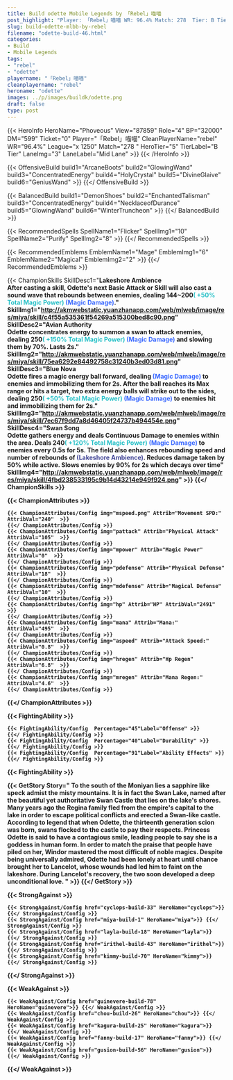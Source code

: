 ```yaml
---
title: Build odette Mobile Legends by 「Rebel」喵喵
post_highlight: "Player: 「Rebel」喵喵 WR: 96.4% Match: 278  Tier: B Tier Lane: Mid Lane"
slug: build-odette-mlbb-by-rebel
filename: "odette-build-46.html"
categories: 
- Build 
- Mobile Legends
tags: 
- "rebel"
- "odette"
playername: "「Rebel」喵喵"
cleanplayername: "rebel"
heroname: "odette"
images: ../p/images/buildk/odette.png
draft: false
type: post
---
```


{{< HeroInfo HeroName="Phoveous" View="87859" Role="4" BP="32000" DM="599" Ticket="0" Player="「Rebel」喵喵" CleanPlayerName="rebel" WR="96.4%" League="x 1250" Match="278 " HeroTier="5" TierLabel="B Tier" LaneImg="3" LaneLabel="Mid Lane" >}} {{< /HeroInfo >}}
 
{{< OffensiveBuild build1="ArcaneBoots"  build2="GlowingWand" build3="ConcentratedEnergy" build4="HolyCrystal" build5="DivineGlaive" build6="GeniusWand" >}} {{</ OffensiveBuild >}}  

{{< BalancedBuild build1="DemonShoes"  build2="EnchantedTalisman" build3="ConcentratedEnergy" build4="NecklaceofDurance" build5="GlowingWand" build6="WinterTruncheon" >}} {{</ BalancedBuild >}}  

{{< RecommendedSpells SpellName1="Flicker" SpellImg1="10" SpellName2="Purify" SpellImg2="8" >}} {{</ RecommendedSpells >}}   

{{< RecommendedEmblems EmblemName1="Mage" EmblemImg1="6" EmblemName2="Magical" EmblemImg2="2" >}} {{</ RecommendedEmblems >}}   

{{< ChampionSkills SkillDesc1="<b>Lakeshore Ambience<br>After casting a skill, Odette's next Basic Attack or Skill will also cast a sound wave that rebounds between enemies, dealing 144~200<font color='#27C0C7'>( +50% Total Magic Power)</font> <font color='#3B69FF'>(Magic Damage)</font>." SkillImg1="http://akmwebstatic.yuanzhanapp.com/web/mlweb/image/res/miya/skill/c4f55a535361f54269a515300bed8c90.png"  SkillDesc2="<b>Avian Authority<br>Odette concentrates energy to summon a swan to attack enemies, dealing 250<font color='#27C0C7'>( +150% Total Magic Power)</font> <font color='#3B69FF'>(Magic Damage)</font> and slowing them by 70%. Lasts 2s." SkillImg2="http://akmwebstatic.yuanzhanapp.com/web/mlweb/image/res/miya/skill/75ea6292e84492758c31240b3ed03d81.png"  SkillDesc3="<b>Blue Nova<br>Odette fires a magic energy ball forward, dealing <font color='#3B69FF'>(Magic Damage)</font> to enemies and immobilizing them for 2s. After the ball reaches its Max range or hits a target, two extra energy balls will strike out to the sides, dealing 250<font color='#27C0C7'>( +50% Total Magic Power)</font> <font color='#3B69FF'>(Magic Damage)</font> to enemies hit and immobilizing them for 2s." SkillImg3="http://akmwebstatic.yuanzhanapp.com/web/mlweb/image/res/miya/skill/7ec67f9dd7a8d46405f24737b494454e.png"  SkillDesc4="<b>Swan Song<br>Odette gathers energy and deals Continuous Damage to enemies within the area. Deals 240<font color='#27C0C7'>( +120% Total Magic Power)</font> <font color='#3B69FF'>(Magic Damage)</font> to enemies every 0.5s for 5s. The field also enhances rebounding speed and number of rebounds of <font color='#404495'>(Lakeshore Ambience)</font>. Reduces damage taken by 50% while active. Slows enemies by 90% for 2s which decays over time" SkillImg4="http://akmwebstatic.yuanzhanapp.com/web/mlweb/image/res/miya/skill/4fbd238533195c9b14d43214e949f924.png"  >}} {{</ ChampionSkills >}}
	

{{< ChampionAttributes >}}

	{{< ChampionAttributes/Config img="mspeed.png" Attrib="Movement SPD:" AttribVal="240"  >}} 
	{{</ ChampionAttributes/Config >}}
	{{< ChampionAttributes/Config img="pattack" Attrib="Physical Attack" AttribVal="105"  >}} 
	{{</ ChampionAttributes/Config >}}
	{{< ChampionAttributes/Config img="mpower" Attrib="Magic Power" AttribVal="0"  >}} 
	{{</ ChampionAttributes/Config >}}
	{{< ChampionAttributes/Config img="pdefense" Attrib="Physical Defense" AttribVal="18"  >}} 
	{{</ ChampionAttributes/Config >}}
	{{< ChampionAttributes/Config img="mdefense" Attrib="Magical Defense" AttribVal="10"  >}} 
	{{</ ChampionAttributes/Config >}}
	{{< ChampionAttributes/Config img="hp" Attrib="HP" AttribVal="2491"  >}} 
	{{</ ChampionAttributes/Config >}}
	{{< ChampionAttributes/Config img="mana" Attrib="Mana:" AttribVal="495"  >}} 
	{{</ ChampionAttributes/Config >}}
	{{< ChampionAttributes/Config img="aspeed" Attrib="Attack Speed:" AttribVal="0.8"  >}} 
	{{</ ChampionAttributes/Config >}}
	{{< ChampionAttributes/Config img="hregen" Attrib="Hp Regen" AttribVal="6.8"  >}} 
	{{</ ChampionAttributes/Config >}}
	{{< ChampionAttributes/Config img="mregen" Attrib="Mana Regen:" AttribVal="4.6"  >}} 
	{{</ ChampionAttributes/Config >}}
	
	
{{</ ChampionAttributes >}}


{{< FightingAbility >}}

	{{< FightingAbility/Config  Percentage="45"Label="Offense" >}} 
	{{</ FightingAbility/Config >}}		
	{{< FightingAbility/Config  Percentage="40"Label="Durability" >}} 
	{{</ FightingAbility/Config >}}
	{{< FightingAbility/Config  Percentage="91"Label="Ability Effects" >}} 
	{{</ FightingAbility/Config >}}
	
{{< FightingAbility >}}

{{< GetStory Story=" To the south of the Moniyan lies a sapphire like speck admist the misty mountains. It is in fact the Swan Lake, named after the beautiful yet authoritative Swan Castle that lies on the lake\'s shores. Many years ago the Regina family fled from the empire\'s capital to the lake in order to escape political conflicts and erected a Swan-like castle. According to legend that when Odette, the thirteenth generation scion was born, swans flocked to the castle to pay their respects. Princess Odette is said to have a contagious smile, leading people to say she is a goddess in human form. In order to match the praise that people have piled on her, Windor mastered the most difficult of noble magics. Despite being universally admired, Odette had been lonely at heart until chance brought her to Lancelot, whose wounds had led him to faint on the lakeshore. During Lancelot\'s recovery, the two soon developed a deep unconditional love. " >}}  {{</ GetStory >}}

{{< StrongAgainst >}}

	{{< StrongAgainst/Config href="cyclops-build-33" HeroName="cyclops">}} {{</ StrongAgainst/Config >}}
	{{< StrongAgainst/Config href="miya-build-1" HeroName="miya">}} {{</ StrongAgainst/Config >}}
	{{< StrongAgainst/Config href="layla-build-18" HeroName="layla">}} {{</ StrongAgainst/Config >}}
	{{< StrongAgainst/Config href="irithel-build-43" HeroName="irithel">}} {{</ StrongAgainst/Config >}}
	{{< StrongAgainst/Config href="kimmy-build-70" HeroName="kimmy">}} {{</ StrongAgainst/Config >}}
	
{{</ StrongAgainst >}}

{{< WeakAgainst >}}

	{{< WeakAgainst/Config href="guinevere-build-78" HeroName="guinevere">}} {{</ WeakAgainst/Config >}}
	{{< WeakAgainst/Config href="chou-build-26" HeroName="chou">}} {{</ WeakAgainst/Config >}}
	{{< WeakAgainst/Config href="kagura-build-25" HeroName="kagura">}} {{</ WeakAgainst/Config >}}
	{{< WeakAgainst/Config href="fanny-build-17" HeroName="fanny">}} {{</ WeakAgainst/Config >}}
	{{< WeakAgainst/Config href="gusion-build-56" HeroName="gusion">}} {{</ WeakAgainst/Config >}}
	
{{</ WeakAgainst >}}
